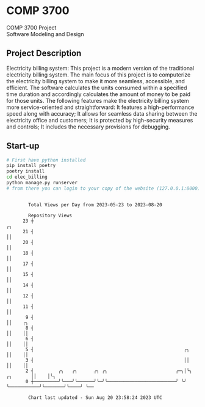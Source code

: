 # COMP 3700
COMP 3700 Project  
Software Modeling and Design
## Project Description
Electricity billing system: This project is a modern version of the traditional electricity billing system. The main focus of this project is to computerize the electricity billing system to make it more seamless, accessible, and efficient. The software calculates the units consumed within a specified time duration and accordingly calculates the amount of money to be paid for those units. The following features make the electricity billing system more service-oriented and straightforward: It features a high-performance speed along with accuracy; It allows for seamless data sharing between the electricity office and customers; It is protected by high-security measures and controls; It includes the necessary provisions for debugging.

## Start-up
```bash
# First have python installed
pip install poetry
poetry install
cd elec_billing
python manage.py runserver
# from there you can login to your copy of the website (127.0.0.1:8000), default creds are admin/admin
```

```

        Total Views per Day from 2023-05-23 to 2023-08-20

        Repository Views
      23 ┼                                                                              ╭╮
      21 ┤                                                                              ││
      20 ┤                                                                              ││
      18 ┤                                                                              ││
      17 ┤                                                                              ││
      15 ┤                                                                              ││
      14 ┤                                                                              ││
      12 ┤                                                                              ││
      11 ┤                                                                              ││
       9 ┤                                                                              ││    ╭╮
       8 ┤                                                                              ││    ││
       6 ┤                                                                              ││    ││
       5 ┤                                                       ╭╮                     ││    ││
       3 ┤                                                       ││                     ││    ││
       2 ┤         ╭╮   ╭╮      ╭╮ ╭╮                         ╭─╮│╰╮           ╭╮       ││    │╰╮
       0 ┼─────────╯╰───╯╰──────╯╰─╯╰─────────────────────────╯ ╰╯ ╰───────────╯╰───────╯╰────╯ ╰──

        Chart last updated - Sun Aug 20 23:58:24 2023 UTC
        
```
